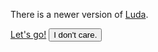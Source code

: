 <!-- markdownlint-disable -->
<div class="alert fix-t fix-l w-100 bc-danger jc-center" style="z-index:100" data-toggle-target="site-version-alert">
  <div class="alert-content">
    <p>
      There is a newer version of <a class="link-light" href="{{ site.luda.siteBaseUrl }}">Luda</a>.
    </p>
  </div>
  <div class="alert-action">
    <a href="{{ site.luda.siteBaseUrl }}" class="btn btn-light btn-small mr-small">Let's go!</a>
    <button data-toggle class="btn btn-hollow-light btn-small">I don't care.</button>
  </div>
</div>

